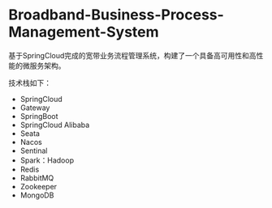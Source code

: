# Broadband-Business-Process-Management-System

基于SpringCloud完成的宽带业务流程管理系统，构建了一个具备高可用性和高性能的微服务架构。

技术栈如下：

- SpringCloud
- Gateway
- SpringBoot
- SpringCloud Alibaba
- Seata
- Nacos
- Sentinal
- Spark：Hadoop
- Redis
- RabbitMQ
- Zookeeper
- MongoDB


